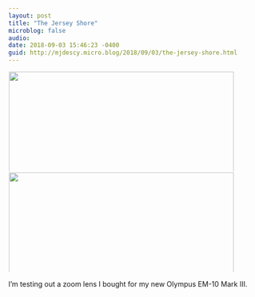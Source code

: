 ```yaml
---
layout: post
title: "The Jersey Shore"
microblog: false
audio: 
date: 2018-09-03 15:46:23 -0400
guid: http://mjdescy.micro.blog/2018/09/03/the-jersey-shore.html
---
```



<a href="http://micro.mjdescy.me/uploads/2018/bcccfde53a.jpg"><img src="http://micro.mjdescy.me/uploads/2018/bcccfde53a.jpg" width="600" height="450" style="display: inline-block; max-height: 200px; width: auto; padding: 1px;" class="sunlit_image" /></a><a href="http://micro.mjdescy.me/uploads/2018/06a44bcfcd.jpg"><img src="http://micro.mjdescy.me/uploads/2018/06a44bcfcd.jpg" width="600" height="450" style="display: inline-block; max-height: 200px; width: auto; padding: 1px;" class="sunlit_image" /></a>

I’m testing out a zoom lens I bought for my new Olympus EM-10 Mark III.

